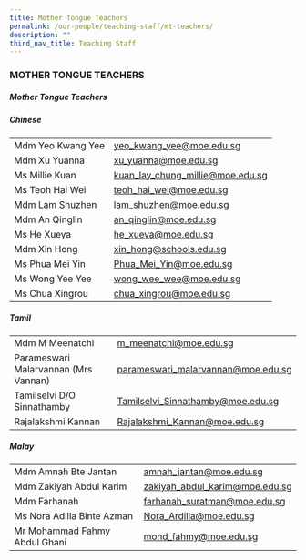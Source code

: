 ```yaml
---
title: Mother Tongue Teachers
permalink: /our-people/teaching-staff/mt-teachers/
description: ""
third_nav_title: Teaching Staff
---
```

### MOTHER TONGUE TEACHERS

##### Mother Tongue Teachers

##### Chinese

|  	|  	|
|---	|---	|
| Mdm Yeo Kwang Yee 	| [yeo\_kwang\_yee@moe.edu.sg](mailto:yeo_kwang_yee@moe.edu.sg) 	|
| Mdm Xu Yuanna 	| [xu\_yuanna@moe.edu.sg](mailto:xu_yuanna@moe.edu.sg)	|
| Ms Millie Kuan 	| [kuan\_lay\_chung\_millie@moe.edu.sg](mailto:kuan_lay_chung_millie@moe.edu.sg) |
| Ms Teoh Hai Wei  	| [teoh\_hai\_wei@moe.edu.sg](mailto:teoh_hai_wei@moe.edu.sg)	|
| Mdm Lam Shuzhen 	| [lam\_shuzhen@moe.edu.sg](mailto:lam_shuzhen@moe.edu.sg) 	|
| Mdm An Qinglin 	| [an\_qinglin@moe.edu.sg](mailto:an_qinglin@moe.edu.sg)	|
| Ms He Xueya  	| [he\_xueya@moe.edu.sg](mailto:he_xueya@moe.edu.sg)|
| Mdm Xin Hong 	| [xin\_hong@schools.edu.sg](mailto:xin_hong@moe.edu.sg)	|
| Ms Phua Mei Yin 	| [Phua\_Mei\_Yin@moe.edu.sg](mailto:Phua_Mei_Yin@moe.edu.sg)	|
| Ms Wong Yee Yee 	| [wong\_wee\_wee@moe.edu.sg](mailto:wong_yee_yee@moe.gov.sg)	|
| Ms Chua Xingrou 	| [chua\_xingrou@moe.edu.sg](mailto:chua_xingrou@moe.edu.sg)	|

##### Tamil

|  	|  	|
|---	|---	|
| Mdm M Meenatchi 	| [m\_meenatchi@moe.edu.sg](mailto:m_meenatchi@moe.edu.sg) 	|
| Parameswari Malarvannan (Mrs Vannan) 	| [parameswari\_malarvannan@moe.edu.sg](mailto:parameswari_malarvannan@moe.edu.sg)	|
| Tamilselvi D/O Sinnathamby 	| [Tamilselvi\_Sinnathamby@moe.edu.sg](mailto:Tamilselvi_Sinnathamby@moe.edu.sg)	|
| Rajalakshmi Kannan 	| [Rajalakshmi\_Kannan@moe.edu.sg](mailto:Rajalakshmi_Kannan@moe.edu.sg)	|


##### Malay

|  	|  	|
|---	|---	|
| Mdm Amnah Bte Jantan 	| [amnah\_jantan@moe.edu.sg](mailto:amnah_jantan@moe.edu.sg) 	  	|
| Mdm Zakiyah Abdul Karim 	| [zakiyah\_abdul\_karim@moe.edu.sg](mailto:zakiyah_abdul_karim@moe.edu.sg) 	|
| Mdm Farhanah 	| [farhanah\_suratman@moe.edu.sg](mailto:farhanah_suratman@moe.edu.sg) 	|
| Ms Nora Adilla Binte Azman 	| [Nora\_Ardilla@moe.edu.sg](mailto:Nora_Ardilla_Azman@moe.edu.sg)	|
| Mr Mohammad Fahmy Abdul Ghani 	|[mohd\_fahmy@moe.edu.sg](mailto:Mohammad_Fahmy@moe.edu.sg) 	|